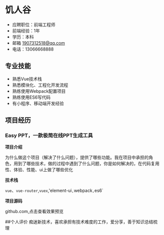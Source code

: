 # 饥人谷
- 应聘职位：前端工程师
- 前端经验：1年
- 学历：本科
- 邮箱 1907312518@qq.com
- 电话：13066668888

## 专业技能
- 熟悉Vue技术栈
- 熟悉模块化、工程化开发流程
- 熟练使用Webpack配置项目
- 熟练使用ES6写代码
- 有小程序、移动端开发经验

## 项目经历
### Easy PPT，一款极简在线PPT生成工具
**项目介绍**

为什么做这个项目（解决了什么问题），提供了哪些功能。我在项目中承担的角色，用到了哪些技术，做的过程中遇到了什么问题，你是如何解决的，在代码复用性、体验、性能、ui上做了哪些优化

**技术栈**

`vue`、`vue-router`,`vuex`,'element-ui`,`webpack`,`es6`

**项目源码**

github.com,点击查看效果预览


##个人评价
痴迷新技术，喜欢承担有技术难度的工作，爱分享，善于知识总结梳理

